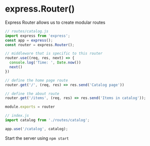 # express.Router()

Express Router allows us to create modular routes

```javascript
// routes/catalog.js
import express from 'express';
const app = express();
const router = express.Router();

// middleware that is specific to this router
router.use((req, res, next) => {
  console.log('Time: ', Date.now())
  next()
})

// define the home page route
router.get('/', (req, res) => res.send('Catalog page'))

// define the about route
router.get('/items', (req, res) => res.send('Items in catalog'));

module.exports = router

// index.js
import catalog from './routes/catalog';

app.use('/catalog', catalog);

```

Start the server using `npm start`







